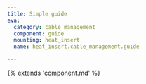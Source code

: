 ```yaml
---
title: Simple guide
eva:
  category: cable_management
  component: guide
  mounting: heat_insert
  name: heat_insert.cable_management.guide

---
```


{% extends 'component.md' %}